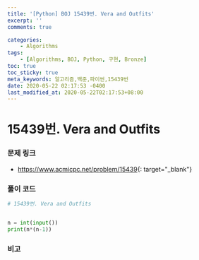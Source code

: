 ```yaml
---
title: '[Python] BOJ 15439번. Vera and Outfits'
excerpt: ''
comments: true

categories:
    - Algorithms
tags:
    - [Algorithms, BOJ, Python, 구현, Bronze]
toc: true
toc_sticky: true
meta_keywords: 알고리즘,백준,파이썬,15439번
date: 2020-05-22 02:17:53 -0400
last_modified_at: 2020-05-22T02:17:53+08:00
---
```


# 15439번. Vera and Outfits

### 문제 링크

-   <https://www.acmicpc.net/problem/15439>{: target="\_blank"}

### 풀이 코드

```python
# 15439번. Vera and Outfits


n = int(input())
print(n*(n-1))
```

### 비고
